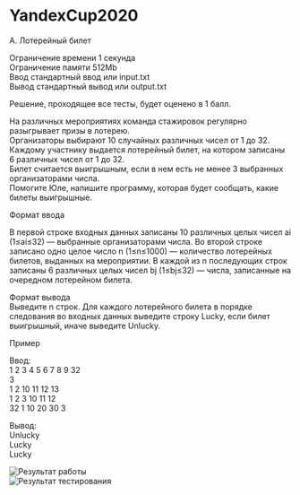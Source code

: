 # YandexCup2020  

A. Лотерейный билет<br/>

Ограничение времени 1 секунда  <br/>
Ограничение памяти 512Mb  <br/>
Ввод стандартный ввод или input.txt  <br/>
Вывод стандартный вывод или output.txt  <br/>

Решение, проходящее все тесты, будет оценено в 1 балл.  <br/>

На различных мероприятиях команда стажировок регулярно разыгрывает призы в лотерею.  
Организаторы выбирают 10 случайных различных чисел от 1 до 32.  
Каждому участнику выдается лотерейный билет, на котором записаны 6 различных чисел от 1 до 32.  
Билет считается выигрышным, если в нем есть не менее 3 выбранных организаторами числа.  
Помогите Юле, напишите программу, которая будет сообщать, какие билеты выигрышные.  
  
Формат ввода  <br/>

В первой строке входных данных записаны 10 различных целых чисел ai (1≤ai≤32) — выбранные организаторами числа.
Во второй строке записано одно целое число n (1≤n≤1000) — количество лотерейных билетов, выданных на мероприятии.
В каждой из n последующих строк записаны 6 различных целых чисел bj (1≤bj≤32) — числа, записанные на очередном лотерейном билета.

Формат вывода  <br/>
Выведите n строк. Для каждого лотерейного билета в порядке следования во входных данных выведите строку Lucky, 
если билет выигрышный, иначе выведите Unlucky.

Пример <br/>

Ввод: <br/>
1 2 3 4 5 6 7 8 9 32 <br/>
3 <br/>
1 2 10 11 12 13 <br/>
1 2 3 10 11 12 <br/>
32 1 10 20 30 3 <br/>

Вывод: <br/>
Unlucky <br/>
Lucky <br/>
Lucky <br/>

![Результат работы](https://github.com/qepqap/YandexCup2020-A-LotteryTicket/tree/master/Resources/ResultWorkProg.jpg) <br/>
![Результат тестирования](https://github.com/qepqap/YandexCup2020-A-LotteryTicket/tree/master/Resources/ResultTest.jpg)
